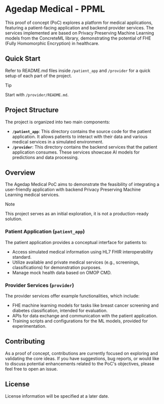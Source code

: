 # Agedap Medical - PPML

This proof of concept (PoC) explores a platform for medical applications, featuring a patient-facing application and backend provider services. The services implemented are based on Privacy Preserving Machine Learning models from the ConcreteML library, demonstrating the potential of FHE (Fully Homomorphic Encryption) in healthcare.

## Quick Start

Refer to README.md files inside `/patient_app` and `/provider` for a quick setup of each part of the project. 
> [!TIP]
> Start with `/provider/README.md`.

## Project Structure

The project is organized into two main components:

*   **`/patient_app`**: This directory contains the source code for the patient application. It allows patients to interact with their data and various medical services in a simulated environment.
*   **`/provider`**: This directory contains the backend services that the patient application consumes. These services showcase AI models for predictions and data processing.

## Overview

The Agedap Medical PoC aims to demonstrate the feasibility of integrating a user-friendly application with backend Privacy Preserving Machine Learning medical services. 

> [!NOTE]  
> This project serves as an initial exploration, it is not a production-ready solution.

### Patient Application (`patient_app`)

The patient application provides a conceptual interface for patients to:
*   Access simulated medical information using HL7 FHIR interoperability standard.
*   Utilize available and private medical services (e.g., screenings, classifications) for demonstration purposes.
*   Manage mock health data based on OMOP CMD.

### Provider Services (`provider`)

The provider services offer example functionalities, which include:
*   FHE machine learning models for tasks like breast cancer screening and diabetes classification, intended for evaluation.
*   APIs for data exchange and communication with the patient application.
*   Training scripts and configurations for the ML models, provided for experimentation.

## Contributing

As a proof of concept, contributions are currently focused on exploring and validating the core ideas. If you have suggestions, bug reports, or would like to discuss potential enhancements related to the PoC's objectives, please feel free to open an issue.

## License

License information will be specified at a later date.
